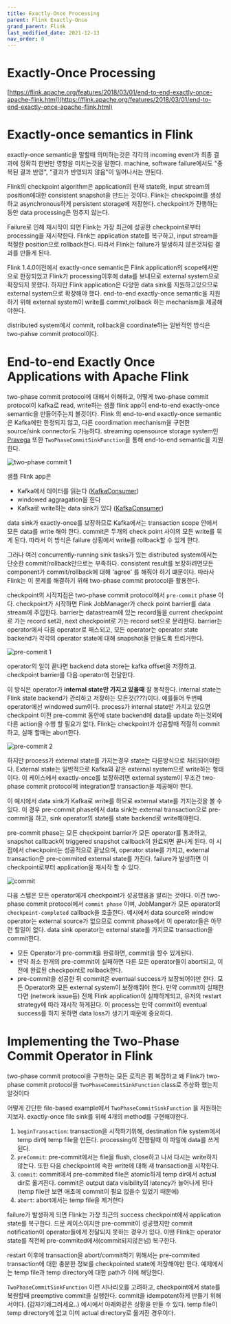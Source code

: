 ```yaml
---
title: Exactly-Once Processing
parent: Flink Exactly-Once
grand_parent: Flink
last_modified_date: 2021-12-13
nav_order: 0
---
```


# Exactly-Once Processing



[https://flink.apache.org/features/2018/03/01/end-to-end-exactly-once-apache-flink.html](https://flink.apache.org/features/2018/03/01/end-to-end-exactly-once-apache-flink.html)

# Exactly-once semantics in Flink

exactly-once semantic을 말할때 의미하는것은 각각의 incoming event가 최종 결과에 정확히 한번만 영향을 미치는것을 말한다. machine, software failure에서도 "중복된 결과 반영", "결과가 반영되지 않음"이 일어나서는 안된다.

Flink의 checkpoint algorithm은 application의 현재 state와, input stream의 position에대한 consistent snapshot을 만드는 것이다. Flink는 checkpoint를 생성하고 asynchronous하게 persistent storage에 저장한다. checkpoint가 진행하는 동안 data processing은 멈추지 않는다.

Failure로 인해 재시작이 되면 Flink는 가장 최근에 성공한 checkpoint로부터 processing을 재시작한다. Flink는 application state를 복구하고, input stream을 적절한 position으로 rollback한다. 따라서 Flink는 failure가 발생하지 않은것처럼 결과를 만들게 된다.

Flink 1.4.0이전에서 exactly-once semantic은 Flink application의 scope에서만으로 한정되었고 Flink가 processing이후에 data를 보내므로 external system으로 확장되지 못했다. 하지만 Flink application은 다양한 data sink를 지원하고있으므로 external system으로 확장해야 했다. end-to-end exactly-once semantic을 지원하기 위해 external system이 write를 commit,rollback 하는 mechanism을 제공해야한다.

distributed system에서 commit, rollback을 coordinate하는 일반적인 방식은 two-pahse commit protocol이다.

# End-to-end Exactly Once Applications with Apache Flink

two-phase commit protocol에 대해서 이해하고, 어떻게 two-phase commit protocol이 kafka로 read, write하는 샘플 flink app이 end-to-end exactly-once semantic을 만들어주는지 볼것이다. Flink 의 end-to-end exactly-once semantic은 Kafka에만 한정되지 않고, 다른 coordimation mechanism을 구현한 source/sink connector도 가능하다. streaming opensource storage system인 [Pravega](http://pravega.io/) 또한 `TwoPhaseCommitSinkFunction`을 통해 end-to-end semantic을 지원한다.

![two-phase commit 1](exactly-once-processing/Untitled.png)

샘플 Flink app은

- Kafka에서 데이터를 읽는다 ([KafkaConsumer](https://nightlies.apache.org/flink/flink-docs-release-1.4/dev/connectors/kafka.html#kafka-consumer))
- windowed aggragation을 한다
- Kafka로 write하는 data sink가 있다 ([KafkaConsumer](https://nightlies.apache.org/flink/flink-docs-release-1.4/dev/connectors/kafka.html#kafka-producer))

data sink가 exactly-once를 보장하므로 Kafka에서는 transaction scope 안에서 모든 data를 write 해야 한다. commit은 두개의 check point 사이의 모든 write를 묶게 된다. 따라서 이 방식은 failure 상횡에서 write를 rollback할 수 있게 한다.

그러나 여러 concurrently-running sink tasks가 있는 distributed system에서는 단순한 commit/rollback만으로는 부족하다. consistent result를 보장하려면모든 component가 commit/rollback에 대해 'agree' 를 해줘야 하기 떄문이다. 따라사 Flink는 이 문제를 해결하기 위해 two-phase commit protocol을 활용한다.

checkpoint의 시작지점은 two-phase commit protocol에서 `pre-commit` phase 이다. checkpoint가 시작하면 Flink JobManager가 check point barrier를 data stream에 주입한다. barrier는 datastream에 있는 record들을 current checkpoint로 가는 record set과, next checkpoint로 가는 record set으로 분리한다. barrier는 operator에서 다음 operator로 패스되고, 모든 operator는 operator state backend가 각각의 operator state에 대해 snapshot을 만들도록 트리거한다.

![pre-commit 1](exactly-once-processing/Untitled1.png)

operator의 일이 끝나면 backend data store는 kafka offset을 저장하고. checkpoint barrier를 다음 operator에 전달한다.

이 방식은 operator가 **internal state만 가지고 있을때** 잘 동작한다. internal state는 Flink state backend가 관리하고 저장하는 모든것(???)이다. 예를들어 두번째 operator에선 windowed sum이다. process가 internal state만 가지고 있으면 checkpoint 이전 pre-commit 동안에 state backend에 data를 update 하는것외에 다른 action을 수행 할 필요가 없다. Flink는 checkpoint가 성공할때 적절히 commit하고, 실패 할때는 abort한다.

![pre-commit 2](exactly-once-processing/Untitled2.png)

하지만 process가 external state를 가지는경우 state는 다른방식으로 처리되어야한다. External state는 일반적으로 Kafka와 같은 external system으로 write하는 형태이다. 이 케이스에서 exactly-once를 보장하려면 external system이 무조건 two-phase commit protocol에 integration할 transaction을 제공해야 한다.

이 예시에서 data sink가 Kafka로 write를 하므로 external state를 가지는것을 볼 수있다. 이 경우 pre-commit phase에서 data sink는 external transaction으로 pre-commit을 하고, sink operator의 state를 state backend로 write해야한다.

pre-commit phase는 모든 checkpoint barrier가 모든 operator를 통과하고, snapshot callback이 triggered snapshot callback이 완료되면 끝나게 된다. 이 시점에서 checkpoint는 성공적으로 끝났으며, operator state를 가지고, external transaction은 pre-commited external state를 가진다. failure가 발생하면 이 checkpoint로부터 application을 재시작 할 수 있다.

![commit](exactly-once-processing/Untitled3.png)

다음 스텝은 모든 operator에게 checkpoint가 성공했음을 알리는 것이다. 이건 two-phase commit protocol에서 `commit phase` 이며, JobManger가 모든 operator의 `checkpoint-completed` callback을 호출한다. 예시에서 data source와 window operator는 external source가 없으므로 commit phase에서 이 operator들은 아무런 할일이 없다. data sink operator는 external state를 가지므로 transaction을 commit한다.

- 모든 Operator가 pre-commit을 완료하면, commit을 할수 있게된다.
- 만약 최소 한개의 pre-commit이 실패하면 다른 모든 operator들이 abort되고, 이전에 완료된 checkpoint로 rollback한다.
- pre-commit을 성공한 뒤 commit은 eventual success가 보장되어야만 한다. 모든 Operator와 모든 external system이 보장해줘야 한다. 만약 commit이 실패한다면 (network issue등) 전체 Flink application이 실패하게되고, 유저의 restart strategy에 따라 재시작 하게된다. 이 process는 만약 commit이 eventual success를 하지 못하면 data loss가 생기기 때문에 중요하다.

# Implementing the Two-Phase Commit Operator in Flink

two-phase commit protocol을 구현하는 모든 로직은 쬠 복잡하고 왜 Flink가 two-phase commit protocol을 `TwoPhaseCommitSinkFunction` class로 추상화 했는지 알것이다

어떻게 간단한 file-based example에서 `TwoPhaseCommitSinkFunction` 을 지원하는지보자. exactly-once file sink를 위해 4개의 method를 구현해야한다.

1. `beginTransaction`: transaction을 시작하기위해, destination file system에서 temp dir에 temp file을 만든다. processing이 진행될때 이 파일에 data를 쓰게 된다.
2. `preCommit`: pre-commit에서는 file을 flush, close하고 나서 다시는 write하지 않는다. 또한 다음 checkpoint에 속한 write에 대해 새 transaction을 시작한다.
3. `commit`: commit에서 pre-commited file은 atomic하게 temp dir에서 actual dir로 옮겨진다. commit은 output data visibility의 latency가 늘어나게 된다 (temp file만 보면 애초에 commit이 필요 없을수 있었기 때문에)
4. `abort`: abort에서는 temp file을 제거한다

failure가 발생하게 되면 Flink는 가장 최근의 success checkpoint에서 application state를 복구한다. 드문 케이스이지만 pre-commit이 성공했지만 commit notification이 operator들에게 전달되지 못하는 경우가 있다. 이땐 Flink는 operator state를 직전에 pre-commited에서(commit되지않은넘) 복구한다.

restart 이후에 transaction을 abort/commit하기 위해서는 pre-commited transaction에 대한 충분한 정보를 checkpointed state에 저장해야만 한다. 예제에서는 temp file과 temp directory에 대한 path가 이에 해당한다.

`TwoPhaseCommitSinkFunction` 이런 시나리오를 고려하고, checkpoint에서 state를 복원할때 preemptive commit을 실행한다. commit을 idempotent하게 만들기 위해서이다. (갑자기왜그러세요..) 예시에서 아래와같은 상황을 만들 수 있다. temp file이 temp directory에 없고 이미 actual directory로 옮겨진 경우이다.